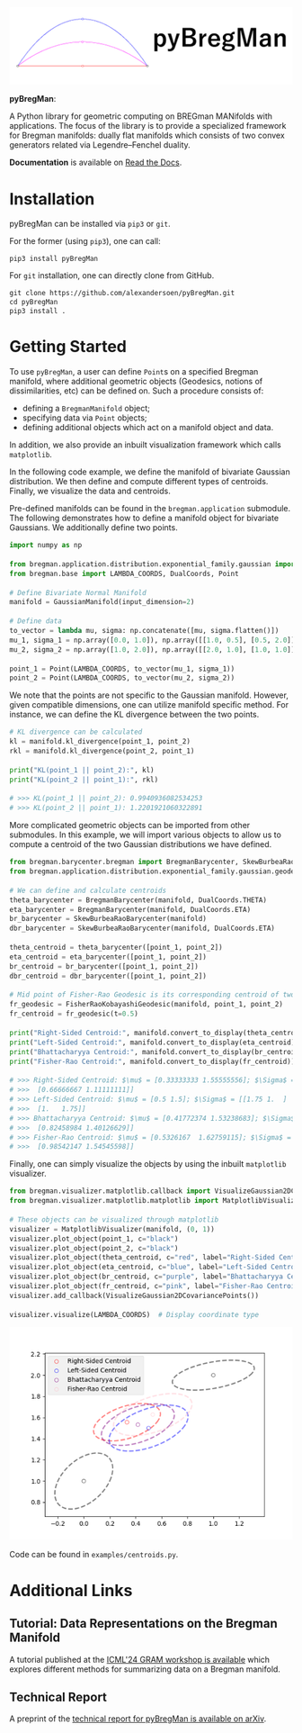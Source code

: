 ![pyBregMan Logo](./img/pyBregMan-LogoDoc.png)

**pyBregMan**:

A Python library for geometric computing on BREGman MANifolds with applications.
The focus of the library is to provide a specialized framework for Bregman
manifolds: dually flat manifolds which consists of two convex generators
related via Legendre–Fenchel duality.

**Documentation** is available on [Read the Docs](https://pybregman.readthedocs.io/en/latest/).

# Installation

pyBregMan can be installed via `pip3` or `git`.

For the former (using `pip3`), one can call:

```
pip3 install pyBregMan
```

For `git` installation, one can directly clone from GitHub.

```
git clone https://github.com/alexandersoen/pyBregMan.git
cd pyBregMan
pip3 install .
```

# Getting Started

To use `pyBregMan`, a user can define `Point`s on a specified Bregman manifold, where additional geometric objects (Geodesics, notions of dissimilarities, etc) can be defined on.
Such a procedure consists of:
  - defining a `BregmanManifold` object;
  - specifying data via `Point` objects;
  - defining additional objects which act on a manifold object and data.

In addition, we also provide an inbuilt visualization framework which calls `matplotlib`.

In the following code example, we define the manifold of bivariate Gaussian distribution. We then define and compute different types of centroids. Finally, we visualize the data and centroids.

Pre-defined manifolds can be found in the `bregman.application` submodule.
The following demonstrates how to define a manifold object for bivariate Gaussians. We additionally define two points.
```python
import numpy as np

from bregman.application.distribution.exponential_family.gaussian import GaussianManifold
from bregman.base import LAMBDA_COORDS, DualCoords, Point

# Define Bivariate Normal Manifold
manifold = GaussianManifold(input_dimension=2)

# Define data
to_vector = lambda mu, sigma: np.concatenate([mu, sigma.flatten()])
mu_1, sigma_1 = np.array([0.0, 1.0]), np.array([[1.0, 0.5], [0.5, 2.0]])
mu_2, sigma_2 = np.array([1.0, 2.0]), np.array([[2.0, 1.0], [1.0, 1.0]])

point_1 = Point(LAMBDA_COORDS, to_vector(mu_1, sigma_1))
point_2 = Point(LAMBDA_COORDS, to_vector(mu_2, sigma_2))
```

We note that the points are not specific to the Gaussian manifold.
However, given compatible dimensions, one can utilize manifold specific method. For instance, we can define the KL divergence between the two points.

```python
# KL divergence can be calculated
kl = manifold.kl_divergence(point_1, point_2)
rkl = manifold.kl_divergence(point_2, point_1)

print("KL(point_1 || point_2):", kl)
print("KL(point_2 || point_1):", rkl)

# >>> KL(point_1 || point_2): 0.9940936082534253
# >>> KL(point_2 || point_1): 1.2201921060322891
```

More complicated geometric objects can be imported from other submodules.
In this example, we will import various objects to allow us to compute a centroid of the two Gaussian distributions we have defined.

```python
from bregman.barycenter.bregman import BregmanBarycenter, SkewBurbeaRaoBarycenter
from bregman.application.distribution.exponential_family.gaussian.geodesic import FisherRaoKobayashiGeodesic

# We can define and calculate centroids
theta_barycenter = BregmanBarycenter(manifold, DualCoords.THETA)
eta_barycenter = BregmanBarycenter(manifold, DualCoords.ETA)
br_barycenter = SkewBurbeaRaoBarycenter(manifold)
dbr_barycenter = SkewBurbeaRaoBarycenter(manifold, DualCoords.ETA)

theta_centroid = theta_barycenter([point_1, point_2])
eta_centroid = eta_barycenter([point_1, point_2])
br_centroid = br_barycenter([point_1, point_2])
dbr_centroid = dbr_barycenter([point_1, point_2])

# Mid point of Fisher-Rao Geodesic is its corresponding centroid of two points
fr_geodesic = FisherRaoKobayashiGeodesic(manifold, point_1, point_2)
fr_centroid = fr_geodesic(t=0.5)

print("Right-Sided Centroid:", manifold.convert_to_display(theta_centroid))
print("Left-Sided Centroid:", manifold.convert_to_display(eta_centroid))
print("Bhattacharyya Centroid:", manifold.convert_to_display(br_centroid))
print("Fisher-Rao Centroid:", manifold.convert_to_display(fr_centroid))

# >>> Right-Sided Centroid: $\mu$ = [0.33333333 1.55555556]; $\Sigma$ = [[1.33333333 0.66666667]
# >>>  [0.66666667 1.11111111]]
# >>> Left-Sided Centroid: $\mu$ = [0.5 1.5]; $\Sigma$ = [[1.75 1.  ]
# >>>  [1.   1.75]]
# >>> Bhattacharyya Centroid: $\mu$ = [0.41772374 1.53238683]; $\Sigma$ = [[1.53973074 0.82458984]
# >>>  [0.82458984 1.40126629]]
# >>> Fisher-Rao Centroid: $\mu$ = [0.5326167  1.62759115]; $\Sigma$ = [[1.72908532 0.98542147]
# >>>  [0.98542147 1.54545598]]
```

Finally, one can simply visualize the objects by using the inbuilt `matplotlib` visualizer.

```python
from bregman.visualizer.matplotlib.callback import VisualizeGaussian2DCovariancePoints
from bregman.visualizer.matplotlib.matplotlib import MatplotlibVisualizer

# These objects can be visualized through matplotlib
visualizer = MatplotlibVisualizer(manifold, (0, 1))
visualizer.plot_object(point_1, c="black")
visualizer.plot_object(point_2, c="black")
visualizer.plot_object(theta_centroid, c="red", label="Right-Sided Centroid")
visualizer.plot_object(eta_centroid, c="blue", label="Left-Sided Centroid")
visualizer.plot_object(br_centroid, c="purple", label="Bhattacharyya Centroid")
visualizer.plot_object(fr_centroid, c="pink", label="Fisher-Rao Centroid")
visualizer.add_callback(VisualizeGaussian2DCovariancePoints())

visualizer.visualize(LAMBDA_COORDS)  # Display coordinate type
```

![Centroid Example](./img/centroid_example.png)

Code can be found in `examples/centroids.py`.

# Additional Links

## Tutorial: Data Representations on the Bregman Manifold

A tutorial published at the [ICML'24 GRAM workshop is available](https://colab.research.google.com/drive/14nf0w9b-SdgRGBrFstrKfHwToypO3_LP?usp=sharing) which explores different methods for summarizing data on a Bregman manifold.

## Technical Report

A preprint of the [technical report for pyBregMan is available on arXiv](https://arxiv.org/abs/2408.04175).

